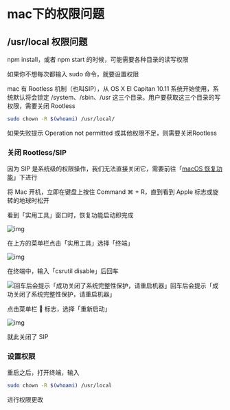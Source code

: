 # mac下的权限问题

## /usr/local 权限问题

npm install，或者 npm start 的时候，可能需要各种目录的读写权限

如果你不想每次都输入 sudo 命令，就要设置权限

mac 有 Rootless 机制（也叫SIP），从 OS X El Capitan 10.11 系统开始使用，系统默认将会锁定 /system、/sbin、/usr 这三个目录。用户要获取这三个目录的写权限，需要关闭 Rootless

```bash
sudo chown -R $(whoami) /usr/local/
```

如果失败提示 Operation not permitted 或其他权限不足，则需要关闭Rootless

### 关闭 Rootless/SIP

因为 SIP 是系统级的权限操作，我们无法直接关闭它，需要前往「[macOS 恢复功能](https://support.apple.com/zh-cn/HT201314)」下进行

将 Mac 开机，立即在键盘上按住 Command ⌘ + R，直到看到 Apple 标志或旋转的地球时松开

看到「实用工具」窗口时，恢复功能启动即完成

![img](https://cdn.sspai.com/editor/u_753016/_image/2019-06-03/macOS%20%E6%81%A2%E5%A4%8D%E5%8A%9F%E8%83%BD%E4%B8%8B%20%E6%93%8D%E4%BD%9C%201.png?imageView2/2/w/1120/q/90/interlace/1/ignore-error/1)

在上方的菜单栏点击「实用工具」选择「终端」

![img](https://cdn.sspai.com/editor/u_753016/_image/2019-06-03/macOS%20%E6%81%A2%E5%A4%8D%E5%8A%9F%E8%83%BD%E4%B8%8B%20%E6%93%8D%E4%BD%9C%202.png?imageView2/2/w/1120/q/90/interlace/1/ignore-error/1)

在终端中，输入「csrutil disable」后回车



![回车后会提示「成功关闭了系统完整性保护，请重启机器」](https://cdn.sspai.com/editor/u_753016/_image/2019-06-03/macOS%20%E6%81%A2%E5%A4%8D%E5%8A%9F%E8%83%BD%E4%B8%8B%20%E6%93%8D%E4%BD%9C%203.png?imageView2/2/w/1120/q/90/interlace/1/ignore-error/1)回车后会提示「成功关闭了系统完整性保护，请重启机器」



点击菜单栏  标志，选择「重新启动」

![img](https://cdn.sspai.com/editor/u_753016/_image/2019-06-03/macOS%20%E6%81%A2%E5%A4%8D%E5%8A%9F%E8%83%BD%E4%B8%8B%20%E6%93%8D%E4%BD%9C%204.png?imageView2/2/w/1120/q/90/interlace/1/ignore-error/1)

就此关闭了 SIP

### 设置权限

重启之后，打开终端，输入

```bash
sudo chown -R $(whoami) /usr/local
```

进行权限更改

